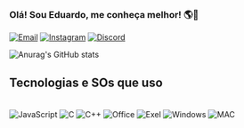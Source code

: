 ### Olá! Sou Eduardo, me conheça melhor! 🌎🚀

[![Email](https://img.shields.io/badge/Gmail-D14836?style=for-the-badge&logo=gmail&logoColor=white)](https://mail.google.com/mail/u/0/?pli=1#inbox?compose=CllgCJlFCdJhZnbslpvphNgrBQXKRzGlpLhzbfgdHfrpVGTDMXqSTvnskBRRljRHwxDGztjBBcg)
[![Instagram](https://img.shields.io/badge/Instagram-E4405F?style=for-the-badge&logo=instagram&logoColor=white)](https://www.instagram.com/dudu.veneza/?igsh=bzdjdGV4azdsZnl3)
[![Discord](https://img.shields.io/badge/Discord-7289DA?style=for-the-badge&logo=discord&logoColor=white)](https://discord.gg/qCYfzUHkXQ)

![Anurag's GitHub stats](https://github-readme-stats.vercel.app/api?username=EduardoVeneza&show_icons=true&theme=radical)

## Tecnologias e SOs que uso

<div style="display: inline_block"><br/>
    <img align="center" alt="JavaScript" src="https://img.shields.io/badge/JavaScript-323330?style=for-the-badge&logo=javascript&logoColor=F7DF1E" />
    <img align="center" alt="C" src="https://img.shields.io/badge/C-00599C?style=for-the-badge&logo=c&logoColor=white" />
    <img align="center" alt="C++" src="https://img.shields.io/badge/C%2B%2B-00599C?style=for-the-badge&logo=c%2B%2B&logoColor=white" />
    <img align="center" alt="Office" src="https://img.shields.io/badge/Microsoft_Office-D83B01?style=for-the-badge&logo=microsoft-office&logoColor=white" />
    <img align="center" alt="Exel" src="https://img.shields.io/badge/Microsoft_Excel-217346?style=for-the-badge&logo=microsoft-excel&logoColor=white" />
    <img align="center" alt="Windows" src="https://img.shields.io/badge/Windows-0078D6?style=for-the-badge&logo=windows&logoColor=white" />
    <img align="center" alt="MAC" src="https://img.shields.io/badge/mac%20os-000000?style=for-the-badge&logo=apple&logoColor=white" />
</div>

